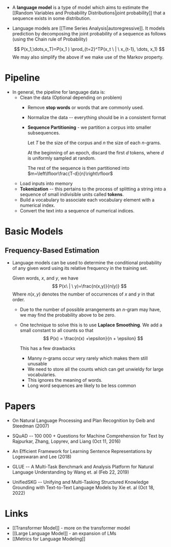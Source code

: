 * A **language model** is a type of model which aims to estimate the [[Random Variables and Probability Distributions|joint probability]] that a sequence exists in some distribution.
* Language models are [[Time Series Analysis|autoregressive]]. It models prediction by decomposing the joint probability of a sequence as follows (using the Chain rule of Probability)
  
  $$
  P(x_1,\dots,x_T)=P(x_1 ) \prod_{t=2}^TP(x_t \ | \ x_{t-1}, \dots, x_1)
  $$
  We may also simplify the above if we make use of the Markov property.

# Pipeline
* In general, the pipeline for language data is:
	* Clean the data (Optional depending on problem) 
		* Remove **stop words** or words that are commonly used.
		* Normalize the data -- everything should be in a consistent format
		* **Sequence Partitioning** - we partition a corpus into smaller subsequences.
		  
		  Let $T$ be the size of the corpus and $n$ the size of each $n$-grams.
		  
		  At the beginning of an epoch, discard the first $d$ tokens, where $d$ is uniformly sampled at random.
		  
		  The rest  of the sequence is then partitioned into $m=\left\lfloor\frac{T-d}{n}\right\rfloor$
	* Load inputs into memory
	* **Tokenization** -- this pertains to the process of splitting a string into a sequence of small indivisible units called **tokens**.
	* Build a vocabulary to associate each vocabulary element with a numerical index.
	* Convert the text into a sequence of numerical indices.

# Basic Models
## Frequency-Based Estimation
* Language models can be used to determine the conditional probability of any given word using its relative frequency in the training set. 
  
  Given words, $x$, and $y$, we have 
  $$
  P(x\ | \ y)=\frac{n(x,y)}{n(y)}
  $$
  Where $n(x,y)$ denotes the number of occurrences of $x$ and $y$ in that order.
	* Due to the number of possible arrangements an $n$-gram may have, we may find the probability above to be zero.
	* One technique to solve this is to use **Laplace Smoothing**. We add a small constant to all counts so that 
	  $$
	  P(x) = \frac{n(x) +\epsilon}{n + \epsilon}
	  $$
	  
	  This has a few drawbacks
		* Manny $n$-grams occur very rarely which makes them still unusable
		* We need to store all the counts which can get unwieldy for large vocabularies.
		* This ignores the meaning of words.
		* Long word sequences are likely to be less common

# Papers
* On Natural Language Processing and Plan Recognition by Geib and Steedman (2007)

* SQuAD -- 100 000 + Questions for Machine Comprehension for Text by Rajpurkar, Zhang, Lopyrev, and Liang (Oct 11, 2016)

* An Efficient Framework for Learning Sentence Representations by Logeswaran and Lee (2018)

* GLUE -- A Multi-Task Benchmark and Analysis Platform for Natural Language Understanding by Wang et. al (Feb 22, 2019)

* UnifiedSKG -- Unifying and Multi-Tasking Structured Knowledge Grounding with Text-to-Text Language Models by Xie et. al (Oct 18, 2022)
# Links
* [[Transformer Model]] - more on the transformer model 
* [[Large Language Model]] - an expansion of LMs 
* [[Metrics for Language Modeling]] 